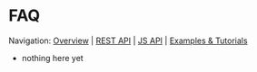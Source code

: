 # FAQ

Navigation: [Overview](overview.md) | [REST API](rest.md) | [JS API](js.md) | [Examples & Tutorials](samples_and_how_tos.md)

* nothing here yet